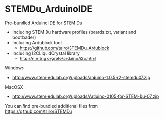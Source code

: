 STEMDu_ArduinoIDE
=================

Pre-bundled Arduino IDE for STEM Du
- Including STEM Du hardware profiles (boards.txt, variant and bootloader)
- Including Ardublock tool
  - https://github.com/tairo/STEMDu_Ardublock
- Including I2CLiquidCrystal library
  - http://n.mtng.org/ele/arduino/i2c.html

Windows
* http://www.stem-edulab.org/uploads/arduino-1.0.5-r2-stemdu07.zip 

MacOSX
* http://www.stem-edulab.org/uploads/Arduino-0105-for-STEM-Du-07.zip

You can find pre-bundled additional files from https://github.com/tairo/STEMDu
